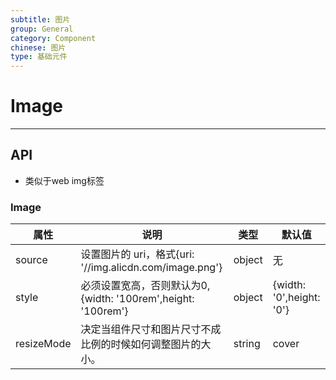```yaml
---
subtitle: 图片
group: General
category: Component
chinese: 图片
type: 基础元件
---
```


# Image

---

## API

- 类似于web img标签

### Image

属性 | 说明 | 类型 | 默认值
-----|-----|-----|------
source | 设置图片的 uri，格式{uri: '//img.alicdn.com/image.png'}  | object | 无
style | 必须设置宽高，否则默认为0,{width: '100rem',height: '100rem'} | object | {width: '0',height: '0'}
resizeMode | 决定当组件尺寸和图片尺寸不成比例的时候如何调整图片的大小。 | string | cover

